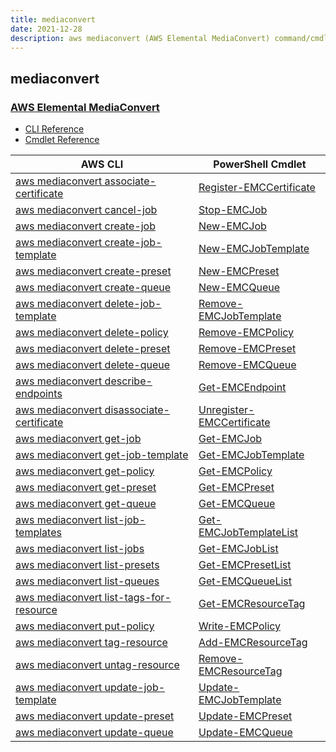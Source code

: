 ```yaml
---
title: mediaconvert
date: 2021-12-28
description: aws mediaconvert (AWS Elemental MediaConvert) command/cmdlet list.
---
```


## mediaconvert

### [AWS Elemental MediaConvert](https://aws.amazon.com/mediaconvert/)

* [CLI Reference](https://docs.aws.amazon.com/cli/latest/reference/mediaconvert/index.html)
* [Cmdlet Reference](https://docs.aws.amazon.com/powershell/latest/reference/items/AWS_Elemental_MediaConvert_cmdlets.html)

|AWS CLI|PowerShell Cmdlet|
|----|----|
|[aws mediaconvert associate-certificate](https://docs.aws.amazon.com/cli/latest/reference/mediaconvert/associate-certificate.html)|[Register-EMCCertificate](https://docs.aws.amazon.com/powershell/latest/reference/items/Register-EMCCertificate.html)|
|[aws mediaconvert cancel-job](https://docs.aws.amazon.com/cli/latest/reference/mediaconvert/cancel-job.html)|[Stop-EMCJob](https://docs.aws.amazon.com/powershell/latest/reference/items/Stop-EMCJob.html)|
|[aws mediaconvert create-job](https://docs.aws.amazon.com/cli/latest/reference/mediaconvert/create-job.html)|[New-EMCJob](https://docs.aws.amazon.com/powershell/latest/reference/items/New-EMCJob.html)|
|[aws mediaconvert create-job-template](https://docs.aws.amazon.com/cli/latest/reference/mediaconvert/create-job-template.html)|[New-EMCJobTemplate](https://docs.aws.amazon.com/powershell/latest/reference/items/New-EMCJobTemplate.html)|
|[aws mediaconvert create-preset](https://docs.aws.amazon.com/cli/latest/reference/mediaconvert/create-preset.html)|[New-EMCPreset](https://docs.aws.amazon.com/powershell/latest/reference/items/New-EMCPreset.html)|
|[aws mediaconvert create-queue](https://docs.aws.amazon.com/cli/latest/reference/mediaconvert/create-queue.html)|[New-EMCQueue](https://docs.aws.amazon.com/powershell/latest/reference/items/New-EMCQueue.html)|
|[aws mediaconvert delete-job-template](https://docs.aws.amazon.com/cli/latest/reference/mediaconvert/delete-job-template.html)|[Remove-EMCJobTemplate](https://docs.aws.amazon.com/powershell/latest/reference/items/Remove-EMCJobTemplate.html)|
|[aws mediaconvert delete-policy](https://docs.aws.amazon.com/cli/latest/reference/mediaconvert/delete-policy.html)|[Remove-EMCPolicy](https://docs.aws.amazon.com/powershell/latest/reference/items/Remove-EMCPolicy.html)|
|[aws mediaconvert delete-preset](https://docs.aws.amazon.com/cli/latest/reference/mediaconvert/delete-preset.html)|[Remove-EMCPreset](https://docs.aws.amazon.com/powershell/latest/reference/items/Remove-EMCPreset.html)|
|[aws mediaconvert delete-queue](https://docs.aws.amazon.com/cli/latest/reference/mediaconvert/delete-queue.html)|[Remove-EMCQueue](https://docs.aws.amazon.com/powershell/latest/reference/items/Remove-EMCQueue.html)|
|[aws mediaconvert describe-endpoints](https://docs.aws.amazon.com/cli/latest/reference/mediaconvert/describe-endpoints.html)|[Get-EMCEndpoint](https://docs.aws.amazon.com/powershell/latest/reference/items/Get-EMCEndpoint.html)|
|[aws mediaconvert disassociate-certificate](https://docs.aws.amazon.com/cli/latest/reference/mediaconvert/disassociate-certificate.html)|[Unregister-EMCCertificate](https://docs.aws.amazon.com/powershell/latest/reference/items/Unregister-EMCCertificate.html)|
|[aws mediaconvert get-job](https://docs.aws.amazon.com/cli/latest/reference/mediaconvert/get-job.html)|[Get-EMCJob](https://docs.aws.amazon.com/powershell/latest/reference/items/Get-EMCJob.html)|
|[aws mediaconvert get-job-template](https://docs.aws.amazon.com/cli/latest/reference/mediaconvert/get-job-template.html)|[Get-EMCJobTemplate](https://docs.aws.amazon.com/powershell/latest/reference/items/Get-EMCJobTemplate.html)|
|[aws mediaconvert get-policy](https://docs.aws.amazon.com/cli/latest/reference/mediaconvert/get-policy.html)|[Get-EMCPolicy](https://docs.aws.amazon.com/powershell/latest/reference/items/Get-EMCPolicy.html)|
|[aws mediaconvert get-preset](https://docs.aws.amazon.com/cli/latest/reference/mediaconvert/get-preset.html)|[Get-EMCPreset](https://docs.aws.amazon.com/powershell/latest/reference/items/Get-EMCPreset.html)|
|[aws mediaconvert get-queue](https://docs.aws.amazon.com/cli/latest/reference/mediaconvert/get-queue.html)|[Get-EMCQueue](https://docs.aws.amazon.com/powershell/latest/reference/items/Get-EMCQueue.html)|
|[aws mediaconvert list-job-templates](https://docs.aws.amazon.com/cli/latest/reference/mediaconvert/list-job-templates.html)|[Get-EMCJobTemplateList](https://docs.aws.amazon.com/powershell/latest/reference/items/Get-EMCJobTemplateList.html)|
|[aws mediaconvert list-jobs](https://docs.aws.amazon.com/cli/latest/reference/mediaconvert/list-jobs.html)|[Get-EMCJobList](https://docs.aws.amazon.com/powershell/latest/reference/items/Get-EMCJobList.html)|
|[aws mediaconvert list-presets](https://docs.aws.amazon.com/cli/latest/reference/mediaconvert/list-presets.html)|[Get-EMCPresetList](https://docs.aws.amazon.com/powershell/latest/reference/items/Get-EMCPresetList.html)|
|[aws mediaconvert list-queues](https://docs.aws.amazon.com/cli/latest/reference/mediaconvert/list-queues.html)|[Get-EMCQueueList](https://docs.aws.amazon.com/powershell/latest/reference/items/Get-EMCQueueList.html)|
|[aws mediaconvert list-tags-for-resource](https://docs.aws.amazon.com/cli/latest/reference/mediaconvert/list-tags-for-resource.html)|[Get-EMCResourceTag](https://docs.aws.amazon.com/powershell/latest/reference/items/Get-EMCResourceTag.html)|
|[aws mediaconvert put-policy](https://docs.aws.amazon.com/cli/latest/reference/mediaconvert/put-policy.html)|[Write-EMCPolicy](https://docs.aws.amazon.com/powershell/latest/reference/items/Write-EMCPolicy.html)|
|[aws mediaconvert tag-resource](https://docs.aws.amazon.com/cli/latest/reference/mediaconvert/tag-resource.html)|[Add-EMCResourceTag](https://docs.aws.amazon.com/powershell/latest/reference/items/Add-EMCResourceTag.html)|
|[aws mediaconvert untag-resource](https://docs.aws.amazon.com/cli/latest/reference/mediaconvert/untag-resource.html)|[Remove-EMCResourceTag](https://docs.aws.amazon.com/powershell/latest/reference/items/Remove-EMCResourceTag.html)|
|[aws mediaconvert update-job-template](https://docs.aws.amazon.com/cli/latest/reference/mediaconvert/update-job-template.html)|[Update-EMCJobTemplate](https://docs.aws.amazon.com/powershell/latest/reference/items/Update-EMCJobTemplate.html)|
|[aws mediaconvert update-preset](https://docs.aws.amazon.com/cli/latest/reference/mediaconvert/update-preset.html)|[Update-EMCPreset](https://docs.aws.amazon.com/powershell/latest/reference/items/Update-EMCPreset.html)|
|[aws mediaconvert update-queue](https://docs.aws.amazon.com/cli/latest/reference/mediaconvert/update-queue.html)|[Update-EMCQueue](https://docs.aws.amazon.com/powershell/latest/reference/items/Update-EMCQueue.html)|

